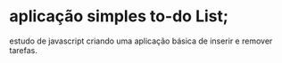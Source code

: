 # aplicação simples to-do List;

estudo de javascript criando uma aplicação básica de inserir e remover tarefas.




